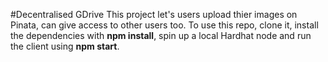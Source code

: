 #Decentralised GDrive
This project let's users upload thier images on Pinata, can give access to other users too.
To use this repo, clone it, install the dependencies with **npm install**, spin up a local Hardhat node and run the client using **npm start**.
